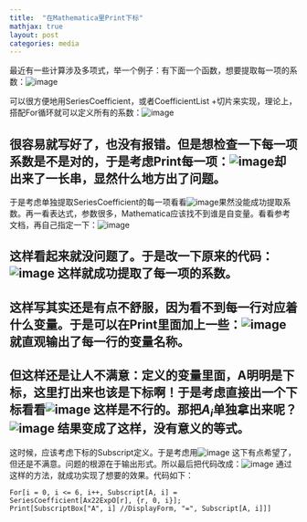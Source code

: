 ```yaml
---
title:  "在Mathematica里Print下标"
mathjax: true
layout: post
categories: media
---
```


最近有一些计算涉及多项式，举一个例子：有下面一个函数，想要提取每一项的系数：![image](https://user-images.githubusercontent.com/31767235/202117153-2d97110e-aa31-4e37-baf8-b36748e2b8f6.png)


可以很方便地用SeriesCoefficient，或者CoefficientList +切片来实现，理论上，搭配For循环就可以定义所有的系数：![image](https://user-images.githubusercontent.com/31767235/202117259-7fc54e61-c0e1-485a-9af5-b2be2ba967fe.png)

很容易就写好了，也没有报错。但是想检查一下每一项系数是不是对的，于是考虑Print每一项：![image](https://user-images.githubusercontent.com/31767235/202117309-e01885e0-1e35-4df4-87b2-3103f5176831.png)却出来了一长串，显然什么地方出了问题。
---
于是考虑单独提取SeriesCoefficient的每一项看看![image](https://user-images.githubusercontent.com/31767235/202117427-e5f8c85a-3b0f-46da-8fe2-d5b664564937.png)果然没能成功提取系数。再一看表达式，参数很多，Mathematica应该找不到谁是自变量。看看参考文档，再自己指定一下：![image](https://user-images.githubusercontent.com/31767235/202117526-99c1abbe-cca0-426e-8369-724086c3be7c.png)

这样看起来就没问题了。于是改一下原来的代码：![image](https://user-images.githubusercontent.com/31767235/202118875-fc4e06bb-bb32-48e9-9570-3c3be3ee3ebb.png)
这样就成功提取了每一项的系数。
---
这样写其实还是有点不舒服，因为看不到每一行对应着什么变量。于是可以在Print里面加上一些：![image](https://user-images.githubusercontent.com/31767235/202118930-13c4c74e-9678-4e92-9591-6ec100dab8ba.png)
就直观输出了每一行的变量名称。
---
但这样还是让人不满意：定义的变量里面，A明明是下标，这里打出来也该是下标啊！于是考虑直接出一个下标看看![image](https://user-images.githubusercontent.com/31767235/202119000-823bcd12-a471-41d4-a112-e2b64bb0fd26.png)
这样是不行的。那把$A_i$单独拿出来呢？![image](https://user-images.githubusercontent.com/31767235/202119017-f83b6114-5867-4481-8fe9-c3fa13467df1.png)
结果变成了这样，没有意义的等式。
---
这时候，应该考虑下标的Subscript定义。于是考虑用![image](https://user-images.githubusercontent.com/31767235/202119069-6364975f-21eb-4909-9317-6e23547366c7.png)
这下有点希望了，但还是不满意。问题的根源在于输出形式。所以最后把代码改成：![image](https://user-images.githubusercontent.com/31767235/202119116-24ed5571-8b1b-4cf3-8b96-059dc9921679.png)
通过这样的方法，就成功实现了想要的效果。代码如下：

```
For[i = 0, i <= 6, i++, Subscript[A, i] = SeriesCoefficient[Ax22ExpO[r], {r, 0, i}]; 
Print[SubscriptBox["A", i] //DisplayForm, "=", Subscript[A, i]]]
```
